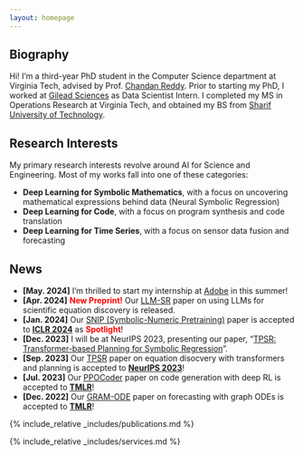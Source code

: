 ```yaml
---
layout: homepage
---
```


## Biography

Hi! I’m a third-year PhD student in the Computer Science department at Virginia Tech, advised by Prof. [Chandan Reddy](https://people.cs.vt.edu/reddy/). Prior to starting my PhD, I worked at [Gilead Sciences](https://www.gilead.com/) as Data Scientist Intern. I completed my MS in Operations Research at Virginia Tech, and obtained my BS from [Sharif University of Technology](https://en.sharif.edu/).

## Research Interests
My primary research interests revolve around AI for Science and Engineering. Most of my works fall into one of these categories:
<!-- Most of my works focus on extending Reinforcement Learning and Transformer models to non-text domains, falling into one of these categories: -->
- **Deep Learning for Symbolic Mathematics**, with a focus on uncovering mathematical expressions behind data (Neural Symbolic Regression)
- **Deep Learning for Code**, with a focus on program synthesis and code translation
- **Deep Learning for Time Series**, with a focus on sensor data fusion and forecasting
<!-- - **Deep Learning for Time Series Forecasting**, with a focus on exploring GNN and ODE forecasting methods -->


## News
- **[May. 2024]** I’m thrilled to start my internship at [Adobe](https://www.adobe.com/home) in this summer!
- **[Apr. 2024]** <strong style="color: red;">New Preprint!</strong> Our [LLM-SR](https://arxiv.org/abs/2404.18400) paper on using LLMs for scientific equation discovery is released.
- **[Jan. 2024]** Our [SNIP (Symbolic-Numeric Pretraining)](https://openreview.net/forum?id=KZSEgJGPxu) paper is accepted to [**ICLR 2024**](https://iclr.cc/Conferences/2024) as <strong style="color: red;">Spotlight</strong>!
- **[Dec. 2023]** I will be at NeurIPS 2023, presenting our paper, “[TPSR: Transformer-based Planning for Symbolic Regression](https://proceedings.neurips.cc/paper_files/paper/2023/hash/8ffb4e3118280a66b192b6f06e0e2596-Abstract-Conference.html)”. 
- **[Sep. 2023]** Our [TPSR](https://proceedings.neurips.cc/paper_files/paper/2023/hash/8ffb4e3118280a66b192b6f06e0e2596-Abstract-Conference.html) paper on equation disocvery with transformers and planning is accepted to [**NeurIPS 2023**](https://nips.cc/)!
- **[Jul. 2023]** Our [PPOCoder](https://openreview.net/forum?id=0XBuaxqEcG) paper on code generation with deep RL is accepted to [**TMLR**](https://jmlr.org/tmlr/)! 
- **[Dec. 2022]** Our [GRAM-ODE](https://openreview.net/forum?id=Oq5XKRVYpQ) paper on forecasting with graph ODEs is accepted to [**TMLR**](https://jmlr.org/tmlr/)! 
<!-- - **[May. 2022]** I’m thrilled to start my internship at [Gilead Sciences](https://www.gilead.com/) in this upcoming summer 2022! -->
<!-- - **[Jan. 2021]**  I started my PhD at [Virginia Tech](https://cs.vt.edu/). -->
<!-- - **[Apr. 2019]** One paper was accepted to TMLR 2023. -->


<!-- https://tmlr.infinite-conf.org/paper_pages/0XBuaxqEcG.html -->


{% include_relative _includes/publications.md %}

{% include_relative _includes/services.md %}
